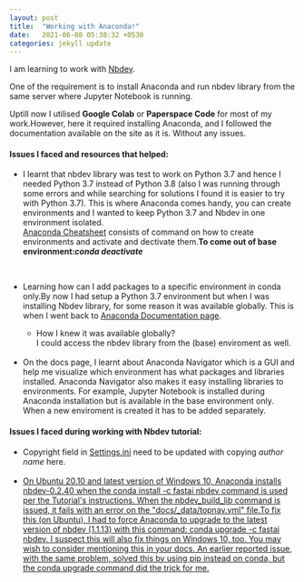```yaml
---
layout: post
title:  "Working with Anaconda!"
date:   2021-06-08 05:38:32 +0530
categories: jekyll update
---
```


I am learning to work with [Nbdev](https://nbdev.fast.ai/). 

One of the requirement is to install Anaconda and run nbdev library from the same server where Jupyter Notebook is running.<br> 

Uptill now I utilised <b>Google Colab</b> or <b>Paperspace Code</b> for most of my work.However, here it required installing Anaconda, and I followed the documentation available on the site as it is. Without any issues. 

<h4>Issues I faced and resources that helped: </h4>

<ul>
<li>

I learnt that nbdev library was test to work on Python 3.7 and hence I needed Python 3.7 instead of Python 3.8 (also I was running through some errors and while searching for solutions I found it is easier to try with Python 3.7). This is where Anaconda comes handy, you can create environments and I wanted to keep Python 3.7 and Nbdev in one environment isolated.
<br>
<a href="https://kapeli.com/cheat_sheets/Conda.docset/Contents/Resources/Documents/index">Anaconda Cheatsheet</a> 
consists of command on how to create environments and activate and dectivate them.<b>To come out of base environment:<em>conda deactivate</em></b> </li>
<br>

<li>
Learning how can I add packages to a specific environment in conda only.By now I had setup a Python 3.7 environment but when I was installing Nbdev library, for some reason it was available globally. This is when I went back to <a href="https://docs.anaconda.com/anaconda/">Anaconda Documentation page</a>.
</li>
  
<ul>
<li>How I knew it was available globally?<br>I could access the nbdev library from the (base) enviroment as well.</li></ul>
<br>
<li>On the docs page, I learnt about Anaconda Navigator which is a GUI and help me visualize which environment has what packages and libraries installed. Anaconda Navigator also makes it easy installing libraries to environments. For example, Jupyter Notebook is installed during Anaconda installation but is available in the base environment only. When a new enviroment is created it has to be added separately. </li>

</ul>  

<h4>Issues I faced during working with Nbdev tutorial:</h4>

<ul>

<li>Copyright field in <a href="https://github.com/fastai/nbdev/blob/master/settings.ini">Settings.ini</a> need to be updated with copying<em> author name</em> here. </li> 
<br>
<li> <a href="https://github.com/fastai/nbdev/issues/451">On Ubuntu 20.10 and latest version of Windows 10, Anaconda installs nbdev-0.2.40 when the conda install -c fastai nbdev command is used per the Tutorial's instructions. When the nbdev_build_lib command is issued, it fails with an error on the "docs/_data/topnav.yml" file.To fix this (on Ubuntu), I had to force Anaconda to upgrade to the latest version of nbdev (1.1.13) with this command: conda upgrade -c fastai nbdev. I suspect this will also fix things on Windows 10, too. You may wish to consider mentioning this in your docs. An earlier reported issue, with the same problem, solved this by using pip instead on conda, but the conda upgrade command did the trick for me.</a> </li>

</ul>

